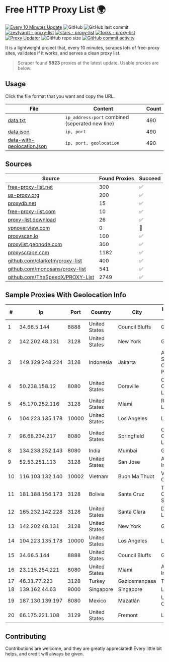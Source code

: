 
# Free HTTP Proxy List 🌍

[![Every 10 Minutes Update](https://github.com/mertguvencli/http-proxy-list/actions/workflows/main.yml/badge.svg?branch=main)](https://github.com/mertguvencli/http-proxy-list/actions/workflows/main.yml)
![GitHub](https://img.shields.io/github/license/mertguvencli/http-proxy-list)
![GitHub last commit](https://img.shields.io/github/last-commit/mertguvencli/http-proxy-list)
[![zevtyardt - proxy-list](https://img.shields.io/static/v1?label=zevtyardt&message=proxy-list&color=blue&logo=github)](https://github.com/zevtyardt/proxy-list "Go to GitHub repo")
[![stars - proxy-list](https://img.shields.io/github/stars/zevtyardt/proxy-list?style=social)](https://github.com/zevtyardt/proxy-list)
[![forks - proxy-list](https://img.shields.io/github/forks/zevtyardt/proxy-list?style=social)](https://github.com/zevtyardt/proxy-list)
[![Proxy Updater](https://github.com/zevtyardt/proxy-list/workflows/Proxy%20Updater/badge.svg)](https://github.com/zevtyardt/proxy-list/actions?query=workflow:"Proxy+Updater")
![GitHub repo size](https://img.shields.io/github/repo-size/zevtyardt/proxy-list)
[![GitHub commit activity](https://img.shields.io/github/commit-activity/m/zevtyardt/proxy-list?logo=commits)](https://github.com/zevtyardt/proxy-list/commits/main)

It is a lightweight project that, every 10 minutes, scrapes lots of free-proxy sites, validates if it works, and serves a clean proxy list.

> Scraper found **5823** proxies at the latest update. Usable proxies are below.

## Usage

Click the file format that you want and copy the URL.

|File|Content|Count|
|----|-------|-----|
|[data.txt](https://raw.githubusercontent.com/mertguvencli/http-proxy-list/main/proxy-list/data.txt)|`ip_address:port` combined (seperated new line)|490|
|[data.json](https://raw.githubusercontent.com/mertguvencli/http-proxy-list/main/proxy-list/data.json)|`ip, port`|490|
|[data-with-geolocation.json](https://raw.githubusercontent.com/mertguvencli/http-proxy-list/main/proxy-list/data-with-geolocation.json)|`ip, port, geolocation`|490|

## Sources

|Source|Found Proxies|Succeed|
|------|-------------|-------|
|[free-proxy-list.net](https://free-proxy-list.net)|300|✅|
|[us-proxy.org](https://www.us-proxy.org)|200|✅|
|[proxydb.net](http://proxydb.net)|15|✅|
|[free-proxy-list.com](https://free-proxy-list.com/?page=&port=&type%5B%5D=http&type%5B%5D=https&up_time=0&search=Search)|10|✅|
|[proxy-list.download](https://www.proxy-list.download/HTTP)|26|✅|
|[vpnoverview.com](https://vpnoverview.com/privacy/anonymous-browsing/free-proxy-servers)|0|🚫|
|[proxyscan.io](https://www.proxyscan.io)|100|✅|
|[proxylist.geonode.com](https://proxylist.geonode.com/api/proxy-list?limit=300&page=1&sort_by=lastChecked&sort_type=desc&protocols=http,https)|300|✅|
|[proxyscrape.com](https://api.proxyscrape.com/v2/?request=displayproxies&protocol=http&timeout=10000&country=all&ssl=all&anonymity=all)|1182|✅|
|[github.com/clarketm/proxy-list](https://raw.githubusercontent.com/clarketm/proxy-list/master/proxy-list-raw.txt)|400|✅|
|[github.com/monosans/proxy-list](https://raw.githubusercontent.com/monosans/proxy-list/main/proxies/http.txt)|541|✅|
|[github.com/TheSpeedX/PROXY-List](https://raw.githubusercontent.com/TheSpeedX/PROXY-List/master/http.txt)|2749|✅|


## Sample Proxies With Geolocation Info

|#|Ip|Port|Country|City|Internet Service Provider|
|-|--|----|-------|----|-------------------------|
|1|34.66.5.144|8888|United States|Council Bluffs|Google LLC|
|2|142.202.48.131|3128|United States|New York|GTHost|
|3|149.129.248.224|3128|Indonesia|Jakarta|Alibaba.com Singapore E-Commerce Private Limited|
|4|50.238.158.12|8080|United States|Doraville|Comcast Cable Communications, LLC|
|5|45.170.252.116|3128|United States|Miami|ReliableSite.Net LLC|
|6|104.223.135.178|10000|United States|Los Angeles|LayerHost|
|7|96.68.234.217|8080|United States|Springfield|Comcast Cable Communications, LLC|
|8|134.238.252.143|8080|India|Mumbai|Google LLC|
|9|52.53.251.113|3128|United States|San Jose|Amazon.com, Inc.|
|10|116.103.132.140|10002|Vietnam|Buon Ma Thuot|Viettel Corporation|
|11|181.188.156.173|3128|Bolivia|Santa Cruz|Telefónica Celular de Bolivia S.A.|
|12|165.232.142.228|3128|United States|Santa Clara|DigitalOcean, LLC|
|13|142.202.48.131|3128|United States|New York|GTHost|
|14|104.223.135.178|10000|United States|Los Angeles|LayerHost|
|15|34.66.5.144|8888|United States|Council Bluffs|Google LLC|
|16|23.115.254.221|8080|United States|Miami|AT&T Services, Inc.|
|17|46.31.77.223|3128|Turkey|Gaziosmanpasa|Talha Bogaz|
|18|139.162.44.63|9000|Singapore|Singapore|Linode, LLC|
|19|187.130.139.197|8080|Mexico|Mazatlán|Uninet S.A. de C.V.|
|20|66.175.221.108|3129|United States|Fremont|Linode, LLC|



## Contributing

Contributions are welcome, and they are greatly appreciated! Every
little bit helps, and credit will always be given.

